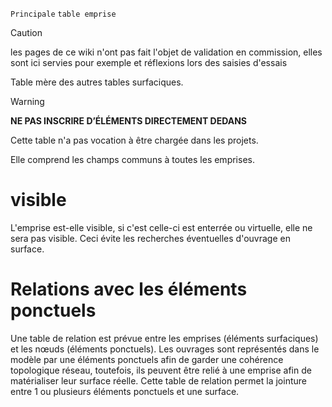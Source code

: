 `Principale` `table emprise`

> [!CAUTION]
> les pages de ce wiki n'ont pas fait l'objet de validation en commission, elles sont ici servies pour exemple et réflexions lors des saisies d'essais

Table mère des autres tables surfaciques.

> [!WARNING]
> **NE PAS INSCRIRE D’ÉLÉMENTS DIRECTEMENT DEDANS**

Cette table n'a pas vocation à être chargée dans les projets.

Elle comprend les champs communs à toutes les emprises.

# visible

L'emprise est-elle visible, si c'est celle-ci est enterrée ou virtuelle, elle ne sera pas visible. Ceci évite les recherches éventuelles d'ouvrage en surface.

# Relations avec les éléments ponctuels

Une table de relation est prévue entre les emprises (éléments surfaciques) et les nœuds (éléments ponctuels). Les ouvrages sont représentés dans le modèle par une éléments ponctuels afin de garder une cohérence topologique réseau, toutefois, ils peuvent être relié à une emprise afin de matérialiser leur surface réelle. Cette table de relation permet la jointure entre 1 ou plusieurs éléments ponctuels et une surface.
